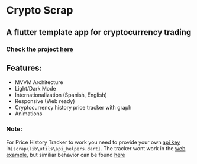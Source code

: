 # Crypto Scrap
## A flutter template app for cryptocurrency trading

### Check the project [here](https://luismagit.github.io/#/)

## Features:
* MVVM Architecture
* Light/Dark Mode
* Internationalization (Spanish, English)
* Responsive (Web ready)
* Cryptocurrency history price tracker with graph
* Animations

### Note: 
For Price History Tracker to work you need to provide your own [api key](https://p.nomics.com/cryptocurrency-bitcoin-api) in`[scrap\lib\utils\api_helpers.dart]`. The tracker wont work in the [web example](https://luismagit.github.io/#/), but similiar behavior can be found [here](https://github.com/LuisMaGit/flutter_crypto)
